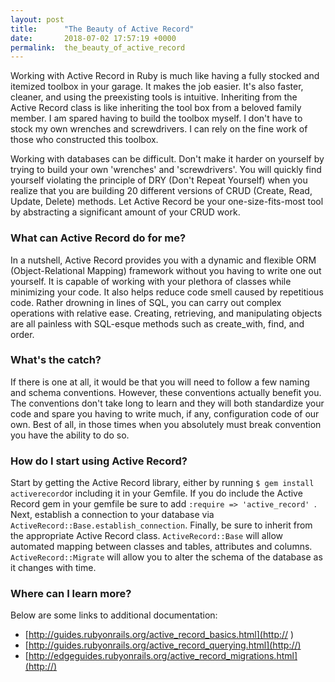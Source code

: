 ```yaml
---
layout: post
title:      "The Beauty of Active Record"
date:       2018-07-02 17:57:19 +0000
permalink:  the_beauty_of_active_record
---
```



Working with Active Record in Ruby is much like having a fully stocked and itemized toolbox in your garage. It makes the job easier. It's also faster, cleaner, and using the preexisting tools is intuitive. Inheriting from the Active Record class is like inheriting the tool box from a beloved family member. I am spared having to build the toolbox myself. I don't have to stock my own wrenches and screwdrivers. I can rely on the fine work of those who constructed this toolbox. 

Working with databases can be difficult. Don't make it harder on yourself by trying to build your own 'wrenches' and 'screwdrivers'. You will quickly find yourself violating the principle of DRY (Don't Repeat Yourself) when you realize that you are building 20 different versions of CRUD (Create, Read, Update, Delete) methods.  Let Active Record be your one-size-fits-most tool by abstracting a significant amount of your CRUD work.

### What can Active Record do for me?

In a nutshell, Active Record provides you with a dynamic and flexible ORM (Object-Relational Mapping) framework without you having to write one out yourself. It is capable of working with your plethora of classes while minimizing your code. It also helps reduce code smell caused by repetitious code. Rather drowning in lines of SQL, you can carry out complex operations with relative ease. Creating, retrieving, and manipulating objects are all painless with SQL-esque methods such as create_with, find, and order. 

### What's the catch?

If there is one at all, it would be that you will need to follow a few naming and schema conventions. However, these conventions actually benefit you. The conventions don't take long to learn and they will both standardize your code and spare you having to write much, if any, configuration code of our own. Best of all, in those times when you absolutely must break convention you have the ability to do so. 

### How do I start using Active Record?

Start by getting the Active Record library, either by running `$ gem install activerecord`​or including it in your Gemfile. If you do include the Active Record gem in your gemfile be sure to add `:require => 'active_record' `. Next, establish a connection to your database via `ActiveRecord::Base.establish_connection`. Finally, be sure to inherit from the appropriate Active Record class. `ActiveRecord::Base` will allow automated mapping between classes and tables, attributes and columns. `ActiveRecord::Migrate` will allow you to alter the schema of the database as it changes with time. 

### Where can I learn more?
Below are some links to additional documentation:

* [http://guides.rubyonrails.org/active_record_basics.html](http:// )
* [http://guides.rubyonrails.org/active_record_querying.html](http://)
* [http://edgeguides.rubyonrails.org/active_record_migrations.html](http://)





